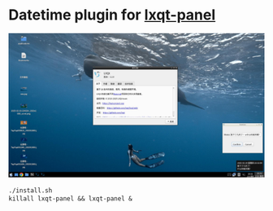 # Datetime plugin for [lxqt-panel](https://github.com/lxqt/lxqt-panel)

![alt](preview.jpg)

```
./install.sh
killall lxqt-panel && lxqt-panel &
```